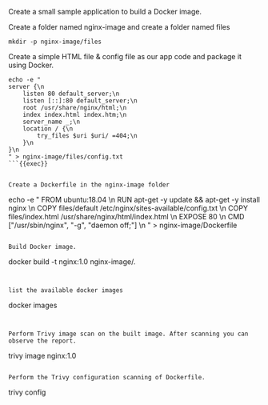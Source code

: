 Create a small sample application to build a Docker image.

Create a folder named nginx-image and create a folder named files

```
mkdir -p nginx-image/files
```

Create a simple HTML file & config file as our app code and package it using Docker.

```
echo -e "
server {\n
    listen 80 default_server;\n
    listen [::]:80 default_server;\n
    root /usr/share/nginx/html;\n
    index index.html index.htm;\n
    server_name _;\n
    location / {\n
        try_files $uri $uri/ =404;\n
    }\n
}\n
" > nginx-image/files/config.txt
```{{exec}}


Create a Dockerfile in the nginx-image folder

```
echo -e "
FROM ubuntu:18.04  \n
RUN  apt-get -y update && apt-get -y install nginx \n
COPY files/default /etc/nginx/sites-available/config.txt \n
COPY files/index.html /usr/share/nginx/html/index.html \n
EXPOSE 80 \n
CMD ["/usr/sbin/nginx", "-g", "daemon off;"] \n
" > nginx-image/Dockerfile
```{{exec}}

Build Docker image.

```
docker build -t nginx:1.0 nginx-image/.
```{{exec}}


list the available docker images
```
docker images
```{{exec}}


Perform Trivy image scan on the built image. After scanning you can observe the report.
```
trivy image nginx:1.0
```{{exec}}

Perform the Trivy configuration scanning of Dockerfile. 
```
trivy config 
```{{exec}}

